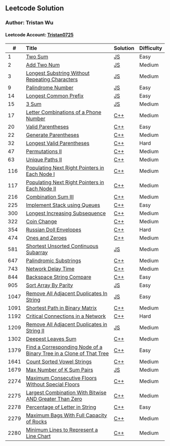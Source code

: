 ## Leetcode Solution

### Author: Tristan Wu

#### Leetcode Account: [Tristan0725](https://leetcode.com/Tristan0725/)

| #    | Title                                                                                                                                                                   | Solution                                                                                                                                      | Difficulty |
| ---- | :---------------------------------------------------------------------------------------------------------------------------------------------------------------------- | :-------------------------------------------------------------------------------------------------------------------------------------------- | :--------- |
| 1    | [Two Sum](https://leetcode.com/problems/two-sum/)                                                                                                                       | [JS](https://github.com/Po-Hsien39/Leetcode-sol/tree/main/algorithm/0001-Two_Sum)                                                             | Easy       |
| 2    | [Add Two Num](https://leetcode.com/problems/add-two-numbers/)                                                                                                           | [JS](https://github.com/Po-Hsien39/Leetcode-sol/tree/main/algorithm/0002-Add_Two_Num)                                                         | Medium     |
| 3    | [Longest Substring Without Repeating Characters](https://leetcode.com/problems/longest-substring-without-repeating-characters/)                                         | [JS](https://github.com/Po-Hsien39/Leetcode-sol/tree/main/algorithm/0003-Longest_Substring_Without_Repeating_Characters)                      | Medium     |
| 9    | [Palindrome Number](https://leetcode.com/problems/palindrome-number/)                                                                                                   | [JS](https://github.com/Po-Hsien39/Leetcode-sol/tree/main/algorithm/0009-Palindrome_Number)                                                   | Easy       |
| 14   | [Longest Common Prefix](https://leetcode.com/problems/longest-common-prefix/)                                                                                           | [JS](https://github.com/Po-Hsien39/Leetcode-sol/tree/main/algorithm/0014-Longest_Common_Prefix)                                               | Easy       |
| 15   | [3 Sum](https://leetcode.com/problems/3sum/)                                                                                                                            | [JS](https://github.com/Po-Hsien39/Leetcode-sol/tree/main/algorithm/0015-3sum)                                                                | Medium     |
| 17   | [Letter Combinations of a Phone Number](https://leetcode.com/problems/letter-combinations-of-a-phone-number/)                                                           | [C++](https://github.com/Po-Hsien39/Leetcode-sol/tree/main/algorithm/0017-Letter-Combinations-of-a-Phone-Number)                              | Medium     |
| 20   | [Valid Parentheses](https://leetcode.com/problems/valid-parentheses/)                                                                                                   | [C++](https://github.com/Po-Hsien39/Leetcode-sol/tree/main/algorithm/0020-Valid-Parentheses)                                                  | Easy       |
| 22   | [Generate Parentheses](https://leetcode.com/problems/generate-parentheses/)                                                                                             | [C++](https://github.com/Po-Hsien39/Leetcode-sol/tree/main/algorithm/0022-Generate-Parentheses)                                               | Medium     |
| 32   | [Longest Valid Parentheses](https://leetcode.com/problems/longest-valid-parentheses/)                                                                                   | [C++](https://github.com/Po-Hsien39/Leetcode-sol/tree/main/algorithm/0032-Longest-Valid-Parentheses)                                          | Hard       |
| 47   | [Permutations II](https://leetcode.com/problems/permutations-ii/)                                                                                                       | [C++](https://github.com/Po-Hsien39/Leetcode-sol/tree/main/algorithm/0047-Permutations-II)                                                    | Medium     |
| 63   | [Unique Paths II](https://leetcode.com/problems/unique-paths-ii/)                                                                                                       | [C++](https://github.com/Po-Hsien39/Leetcode-sol/tree/main/algorithm/0063-Unique-Paths-II)                                                    | Medium     |
| 116  | [Populating Next Right Pointers in Each Node I](https://leetcode.com/problems/populating-next-right-pointers-in-each-node/)                                             | [C++](https://github.com/Po-Hsien39/Leetcode-sol/tree/main/algorithm/0116-Populating-Next-Right-Pointers-in-Each-Node-I)                      | Medium     |
| 117  | [Populating Next Right Pointers in Each Node II](https://leetcode.com/problems/populating-next-right-pointers-in-each-node-ii/)                                         | [C++](https://github.com/Po-Hsien39/Leetcode-sol/tree/main/algorithm/0117-Populating-Next-Right-Pointers-in-Each-Node-II)                     | Medium     |
| 216  | [Combination Sum III](https://leetcode.com/problems/combination-sum-iii/)                                                                                               | [C++](https://github.com/Po-Hsien39/Leetcode-sol/tree/main/algorithm/0216-Combination-Sum-III)                                                | Medium     |
| 225  | [Implement Stack using Queues](https://leetcode.com/problems/implement-stack-using-queues/)                                                                             | [C++](https://github.com/Po-Hsien39/Leetcode-sol/tree/main/algorithm/0225-Implement-Stack-using-Queues)                                       | Easy       |
| 300  | [Longest Increasing Subsequence](https://leetcode.com/problems/longest-increasing-subsequence/)                                                                         | [C++](https://github.com/Po-Hsien39/Leetcode-sol/tree/main/algorithm/0300-Longest-Increasing-Subsequence)                                     | Medium     |
| 322  | [Coin Change](https://leetcode.com/problems/coin-change/)                                                                                                               | [C++](https://github.com/Po-Hsien39/Leetcode-sol/tree/main/algorithm/0322-Coin-Change)                                                        | Medium     |
| 354  | [Russian Doll Envelopes](https://leetcode.com/problems/russian-doll-envelopes/)                                                                                         | [C++](https://github.com/Po-Hsien39/Leetcode-sol/tree/main/algorithm/0354-Russian-Doll-Envelopes)                                             | Hard       |
| 474  | [Ones and Zeroes](https://leetcode.com/problems/ones-and-zeroes/)                                                                                                       | [C++](https://github.com/Po-Hsien39/Leetcode-sol/tree/main/algorithm/0474-Ones-and-Zeroes)                                                    | Medium     |
| 581  | [Shortest Unsorted Continuous Subarray](https://leetcode.com/problems/shortest-unsorted-continuous-subarray/)                                                           | [JS](https://github.com/Po-Hsien39/Leetcode-sol/tree/main/algorithm/0581-Shortest-Unsorted-Continuous-Subarray)                               | Medium     |
| 647  | [Palindromic Substrings](https://leetcode.com/problems/palindromic-substrings/)                                                                                         | [C++](https://github.com/Po-Hsien39/Leetcode-sol/tree/main/algorithm/0647-Palindromic-Substrings)                                             | Medium     |
| 743  | [Network Delay Time](https://leetcode.com/problems/network-delay-time/)                                                                                                 | [C++](https://github.com/Po-Hsien39/Leetcode-sol/tree/main/algorithm/0743-Network-Delay-Time)                                                 | Medium     |
| 844  | [Backspace String Compare](https://leetcode.com/problems/backspace-string-compare/)                                                                                     | [C++](https://github.com/Po-Hsien39/Leetcode-sol/tree/main/algorithm/0844-Backspace-String-Compare)                                           | Easy       |
| 905  | [Sort Array By Parity](https://leetcode.com/problems/sort-array-by-parity/)                                                                                             | [JS](https://github.com/Po-Hsien39/Leetcode-sol/tree/main/algorithm/0905-Sort-Array-By-Parity)                                                | Easy       |
| 1047 | [Remove All Adjacent Duplicates In String](https://leetcode.com/problems/remove-all-adjacent-duplicates-in-string/)                                                     | [JS](https://github.com/Po-Hsien39/Leetcode-sol/tree/main/algorithm/1047-Remove-All-Adjacent-Duplicates-In-String)                            | Easy       |
| 1091 | [Shortest Path in Binary Matrix](https://leetcode.com/problems/shortest-path-in-binary-matrix/)                                                                         | [C++](https://github.com/Po-Hsien39/Leetcode-sol/tree/main/algorithm/1091-Shortest-Path-in-Binary-Matrix)                                     | Medium     |
| 1192 | [Critical Connections in a Network](https://leetcode.com/problems/critical-connections-in-a-network/)                                                                   | [C++](https://github.com/Po-Hsien39/Leetcode-sol/tree/main/algorithm/1192-Critical-Connections-in-a-Network)                                  | Hard       |
| 1209 | [Remove All Adjacent Duplicates in String II](https://leetcode.com/problems/remove-all-adjacent-duplicates-in-string-ii/)                                               | [JS](https://github.com/Po-Hsien39/Leetcode-sol/tree/main/algorithm/1209-Remove-All-Adjacent-Duplicates-in-String-II)                         | Medium     |
| 1302 | [Deepest Leaves Sum](https://leetcode.com/problems/deepest-leaves-sum/)                                                                                                 | [C++](https://github.com/Po-Hsien39/Leetcode-sol/tree/main/algorithm/1302-Deepest-Leaves-Sum)                                                 | Medium     |
| 1379 | [Find a Corresponding Node of a Binary Tree in a Clone of That Tree](https://leetcode.com/problems/find-a-corresponding-node-of-a-binary-tree-in-a-clone-of-that-tree/) | [C++](https://github.com/Po-Hsien39/Leetcode-sol/tree/main/algorithm/1379-Find-a-Corresponding-Node-of-a-Binary-Tree-in-a-Clone-of-That-Tree) | Easy       |
| 1641 | [Count Sorted Vowel Strings](https://leetcode.com/problems/count-sorted-vowel-strings/)                                                                                 | [C++](https://github.com/Po-Hsien39/Leetcode-sol/tree/main/algorithm/1641-Count-Sorted-Vowel-Strings)                                         | Medium     |
| 1679 | [Max Number of K Sum Pairs](https://leetcode.com/problems/max-number-of-k-sum-pairs/)                                                                                   | [JS](https://github.com/Po-Hsien39/Leetcode-sol/tree/main/algorithm/1679-Max-Number-of-K-Sum-Pairs)                                           | Medium     |
| 2274 | [Maximum Consecutive Floors Without Special Floors](https://leetcode.com/problems/maximum-consecutive-floors-without-special-floors/)                                   | [C++](https://github.com/Po-Hsien39/Leetcode-sol/tree/main/algorithm/2274-Maximum-Consecutive-Floors-Without-Special-Floors)                   | Medium     |
| 2275 | [Largest Combination With Bitwise AND Greater Than Zero](https://leetcode.com/problems/largest-combination-with-bitwise-and-greater-than-zero/)                         | [C++](https://github.com/Po-Hsien39/Leetcode-sol/tree/main/algorithm/2275-Largest-Combination-With-Bitwise-AND-Greater-Than-Zero)              | Medium     |
| 2278 | [Percentage of Letter in String](https://leetcode.com/problems/percentage-of-letter-in-string/)                                                                         | [C++](https://github.com/Po-Hsien39/Leetcode-sol/tree/main/algorithm/2278-Percentage-of-Letter-in-String)                                      | Easy     |
| 2279 | [Maximum Bags With Full Capacity of Rocks](https://leetcode.com/problems/maximum-bags-with-full-capacity-of-rocks/)                                                     | [C++](https://github.com/Po-Hsien39/Leetcode-sol/tree/main/algorithm/2279-Maximum-Bags-With-Full-Capacity-of-Rocks)                            | Medium     |
| 2280 | [Minimum Lines to Represent a Line Chart](https://leetcode.com/problems/minimum-lines-to-represent-a-line-chart/)                                                       | [C++](https://github.com/Po-Hsien39/Leetcode-sol/tree/main/algorithm/2280-Minimum-Lines-to-Represent-a-Line-Chart)                             | Medium     |
